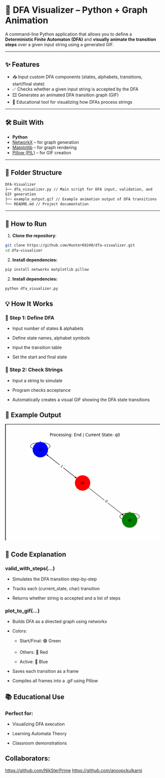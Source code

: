 ﻿# 🧠 DFA Visualizer – Python + Graph Animation

A command-line Python application that allows you to define a **Deterministic Finite Automaton (DFA)** and **visually animate the transition steps** over a given input string using a generated GIF.

---

## ✨ Features

- 📥 Input custom DFA components (states, alphabets, transitions, start/final state)
- ✅ Checks whether a given input string is accepted by the DFA
- 🎞️ Generates an animated DFA transition graph (GIF)
- 🧠 Educational tool for visualizing how DFAs process strings

---

## 🛠️ Built With

- **Python**
- [NetworkX](https://networkx.org/) – for graph generation
- [Matplotlib](https://matplotlib.org/) – for graph rendering
- [Pillow (PIL)](https://python-pillow.org/) – for GIF creation

---

## 📂 Folder Structure

``` 
DFA-Visualizer
├── dfa_visualizer.py // Main script for DFA input, validation, and GIF generation
├── example_output.gif // Example animation output of DFA transitions
└── README.md // Project documentation 
```






---

## 🚀 How to Run

1. **Clone the repository**:

```bash
git clone https://github.com/Hunter69240/dfa-visualizer.git
cd dfa-visualizer
```

2. **Install dependencies:**

```bash
pip install networkx matplotlib pillow
```

2. **Install dependencies:**

```bash
python dfa_visualizer.py
```

## 💡 How It Works
### 🧮 Step 1: Define DFA
- Input number of states & alphabets

- Define state names, alphabet symbols

- Input the transition table

- Set the start and final state

### 🎯 Step 2: Check Strings
- Input a string to simulate

- Program checks acceptance

- Automatically creates a visual GIF showing the DFA state transitions

## 📸 Example Output
![GIF](GifPic.png)

## 📜 Code Explanation


### valid_with_steps(...)
- Simulates the DFA transition step-by-step

- Tracks each (current_state, char) transition

- Returns whether string is accepted and a list of steps

### plot_to_gif(...)
- Builds DFA as a directed graph using networkx

- Colors:

  - Start/Final: 🟢 Green

   - Others: 🔴 Red

    - Active: 🔵 Blue

- Saves each transition as a frame

- Compiles all frames into a .gif using Pillow

## 📚 Educational Use
### Perfect for:

- Visualizing DFA execution

- Learning Automata Theory


- Classroom demonstrations

## Collaborators:
https://github.com/NikSterPrime
https://github.com/anoopckulkarni
